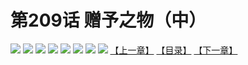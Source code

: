 # 第209话 赠予之物（中）
![](https://mhpic.xiaomingtaiji.net/comic/D/斗破苍穹拆分版/209话/1.jpg-zymk.middle.webp)
![](https://mhpic.xiaomingtaiji.net/comic/D/斗破苍穹拆分版/209话/2.jpg-zymk.middle.webp)
![](https://mhpic.xiaomingtaiji.net/comic/D/斗破苍穹拆分版/209话/3.jpg-zymk.middle.webp)
![](https://mhpic.xiaomingtaiji.net/comic/D/斗破苍穹拆分版/209话/4.jpg-zymk.middle.webp)
![](https://mhpic.xiaomingtaiji.net/comic/D/斗破苍穹拆分版/209话/5.jpg-zymk.middle.webp)
![](https://mhpic.xiaomingtaiji.net/comic/D/斗破苍穹拆分版/209话/6.jpg-zymk.middle.webp)
![](https://mhpic.xiaomingtaiji.net/comic/D/斗破苍穹拆分版/209话/7.jpg-zymk.middle.webp)
![](https://mhpic.xiaomingtaiji.net/comic/D/斗破苍穹拆分版/209话/8.jpg-zymk.middle.webp)
[【上一章】](./208.md)
[【目录】](./READMD.md)
[【下一章】](./210.md)
